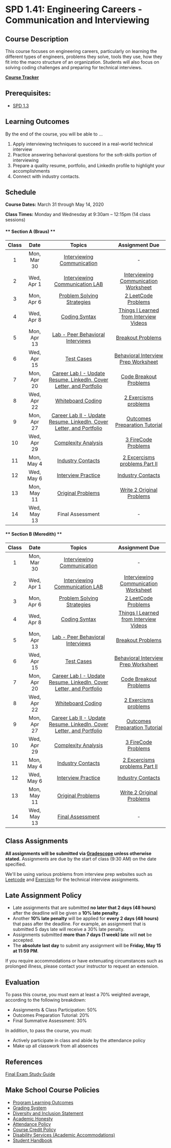 # SPD 1.41: Engineering Careers - Communication and Interviewing

## Course Description

This course focuses on engineering careers, particularly on learning the different types of engineers, problems they solve, tools they use, how they fit into the macro structure of an organization. Students will also focus on solving coding challenges and preparing for technical interviews.

**[Course Tracker](http://make.sc/trackspd1.01)**

## Prerequisites:  

- [SPD 1.3](https://github.com/Make-School-Courses/SPD-1.3-Team-Software-Project)

## Learning Outcomes

By the end of the course, you will be able to ...

1. Apply interviewing techniques to succeed in a real-world technical interview
1. Practice answering behavioral questions for the soft-skills portion of interviewing
1. Prepare a quality resume, portfolio, and LinkedIn profile to highlight your accomplishments
1. Connect with industry contacts.


## Schedule

**Course Dates:** March 31 through May 14, 2020

**Class Times:** Monday and Wednesday at 9:30am – 12:15pm (14 class sessions)

<!-- tabs:start -->

#### ** Section A (Braus) **

| Class | Date | Topics | Assignment Due | 
|:-----:| :----: | :--------: | :-----------: | 
|  1 | Mon, Mar 30 | [Interviewing Communication](Lessons/01-Interviewing-Communication.md) | - |
|  2 | Wed, Apr 1 | [Interviewing Communication LAB](Lessons/02-Interviewing-Communication-Lab.md) | [Interviewing Communication Worksheet](Lessons/01-Interviewing-Communication.md?id=homework) |
|  3 | Mon, Apr 6 | [Problem Solving Strategies](Lessons/03-Problem-Solving-Strategies.md) | [2 LeetCode Problems](Lessons/02-Interviewing-Communication-Lab.md?id=homework) |
|  4 | Wed, Apr 8 | [Coding Syntax](Lessons/04-Coding-Syntax.md) | [Things I Learned from Interview Videos](Lessons/03-Problem-Solving-Strategies.md?id=homework) |
|  5 | Mon, Apr 13 | [Lab - Peer Behavioral Interviews](Lessons/05-Behavioral-Interviews.md) | [Breakout Problems](Lessons/04-Coding-Syntax.md?id=homework) |
|  6 | Wed, Apr 15 | [Test Cases](Lessons/06-Test-Cases.md) | [Behavioral Interview Prep Worksheet](Lessons/05-Behavioral-Interviews.md?id=homework) |
|  7 | Mon, Apr 20 | [Career Lab I - Update Resume, LinkedIn, Cover Letter, and Portfolio](Lessons/07-Resume-Lab-I.md) | [Code Breakout Problems](Lessons/06-Test-Cases.md?id=homework) |
|  8 | Wed, Apr 22 | [Whiteboard Coding](Lessons/08-Whiteboard-Coding.md) | [2 Exercisms problems](Lessons/07-Resume-Lab-I.md?id=homework) |
|  9 | Mon, Apr 27 | [Career Lab II - Update Resume, LinkedIn, Cover Letter, and Portfolio](Lessons/09-Resume-Lab-II.md) | [Outcomes Preparation Tutorial](Lessons/08-Whiteboard-Coding.md?id=homework) |
| 10 | Wed, Apr 29 | [Complexity Analysis](Lessons/10-Complexity-Analysis.md) | [3 FireCode Problems](Lessons/09-Resume-Lab-II.md?id=homework) |
| 11 | Mon, May 4 | [Industry Contacts](Lessons/11-Industry-Contacts.md) | [2 Excercisms problems Part II](Lessons/10-Complexity-Analysis.md?id=homework) |
| 12 | Wed, May 6 | [Interview Practice](Lessons/12-Interview-Practice.md) | [Industry Contacts](Lessons/11-Industry-Contacts.md?id=homework) |
| 13 | Mon, May 11 | [Original Problems](Lessons/13-Original-Problems.md) | [Write 2 Original Problems](Lessons/12-Interview-Practice.md?id=homework) |
| 14 | Wed, May 13 | Final Assessment | - |

#### ** Section B (Meredith) **

| Class | Date | Topics | Assignment Due | 
|:-----:| :----: | :--------: | :-----------: | 
|  1 | Mon, Mar 30 | [Interviewing Communication](Lessons/01-Interviewing-Communication.md) | - |
|  2 | Wed, Apr 1 | [Interviewing Communication LAB](Lessons/02-Interviewing-Communication-Lab.md) | [Interviewing Communication Worksheet](Lessons/01-Interviewing-Communication.md?id=homework) |
|  3 | Mon, Apr 6 | [Problem Solving Strategies](Lessons/03-Problem-Solving-Strategies.md) | [2 LeetCode Problems](Lessons/02-Interviewing-Communication-Lab.md?id=homework) |
|  4 | Wed, Apr 8 | [Coding Syntax](Lessons/04-Coding-Syntax.md) | [Things I Learned from Interview Videos](Lessons/03-Problem-Solving-Strategies.md?id=homework) |
|  5 | Mon, Apr 13 | [Lab - Peer Behavioral Interviews](Lessons/05-Behavioral-Interviews.md) | [Breakout Problems](Lessons/04-Coding-Syntax.md?id=homework) |
|  6 | Wed, Apr 15 | [Test Cases](Lessons/06-Test-Cases.md) | [Behavioral Interview Prep Worksheet](Lessons/05-Behavioral-Interviews.md?id=homework) |
|  7 | Mon, Apr 20 | [Career Lab I - Update Resume, LinkedIn, Cover Letter, and Portfolio](Lessons/07-Resume-Lab-I.md) | [Code Breakout Problems](Lessons/06-Test-Cases.md?id=homework) |
|  8 | Wed, Apr 22 | [Whiteboard Coding](Lessons/08-Whiteboard-Coding.md) | [2 Exercisms problems](Lessons/07-Resume-Lab-I.md?id=homework) |
|  9 | Mon, Apr 27 | [Career Lab II - Update Resume, LinkedIn, Cover Letter, and Portfolio](Lessons/09-Resume-Lab-II.md) | [Outcomes Preparation Tutorial](Lessons/08-Whiteboard-Coding.md?id=homework) |
| 10 | Wed, Apr 29 | [Complexity Analysis](Lessons/10-Complexity-Analysis.md) | [3 FireCode Problems](Lessons/09-Resume-Lab-II.md?id=homework) |
| 11 | Mon, May 4 | [Industry Contacts](Lessons/11-Industry-Contacts.md) | [2 Excercisms problems Part II](Lessons/10-Complexity-Analysis.md?id=homework) |
| 12 | Wed, May 6 | [Interview Practice](Lessons/12-Interview-Practice.md) | [Industry Contacts](Lessons/11-Industry-Contacts.md?id=homework) |
| 13 | Mon, May 11 | [Original Problems](Lessons/13-Original-Problems.md) | [Write 2 Original Problems](Lessons/12-Interview-Practice.md?id=homework) |
| 14 | Wed, May 13 | [Final Assessment](https://docs.google.com/document/d/1Y7q9TdUgX_YCjxbTFzcJUZlCd83yN3ALPUqaaw3hoPw/edit) | - |

<!-- tabs:end -->


## Class Assignments

**All assignments will be submitted via [Gradescope](https://gradescope.com) unless otherwise stated.** Assignments are due by the start of class (9:30 AM) on the date specified.

We'll be using various problems from interview prep websites such as [Leetcode](https://leetcode.com/) and [Exercism](https://exercism.io/) for the technical interview assignments.


## Late Assignment Policy

- Late assignments that are submitted **no later that 2 days (48 hours)** after the deadline will be given a **10% late penalty**.
- Another **10% late penalty** will be applied for **every 2 days (48 hours)** that pass after the deadline. For example, an assignment that is submitted 5 days late will receive a 30% late penalty.
- Assignments submitted **more than 7 days (1 week) late** will **not** be accepted.
- The **absolute last day** to submit any assignment will be **Friday, May 15 at 11:59 PM**.

If you require accommodations or have extenuating circumstances such as prolonged illness, please contact your instructor to request an extension.


## Evaluation

To pass this course, you must earn at least a 70% weighted average, according to the following breakdown:

- Assignments & Class Participation: 50%
- Outcomes Preparation Tutorial: 20%
- Final Summative Assessment: 30%

In addition, to pass the course, you must:

- Actively participate in class and abide by the attendance policy
- Make up all classwork from all absences


## References

[Final Exam Study Guide](https://docs.google.com/document/d/1Y7q9TdUgX_YCjxbTFzcJUZlCd83yN3ALPUqaaw3hoPw/edit)


## Make School Course Policies

- [Program Learning Outcomes](https://make.sc/program-learning-outcomes)
- [Grading System](https://make.sc/grading-system)
- [Diversity and Inclusion Statement](https://make.sc/diversity-and-inclusion-statement)
- [Academic Honesty](https://make.sc/academic-honesty-policy)
- [Attendance Policy](https://make.sc/attendance-policy)
- [Course Credit Policy](https://make.sc/course-credit-policy)
- [Disability Services (Academic Accommodations)](https://make.sc/disability-services)
- [Student Handbook](https://make.sc/student-handbook)
